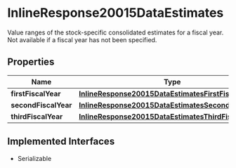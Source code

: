 

# InlineResponse20015DataEstimates

Value ranges of the stock-specific consolidated estimates for a fiscal year. Not available if a fiscal year has not been specified.

## Properties

Name | Type | Description | Notes
------------ | ------------- | ------------- | -------------
**firstFiscalYear** | [**InlineResponse20015DataEstimatesFirstFiscalYear**](InlineResponse20015DataEstimatesFirstFiscalYear.md) |  |  [optional]
**secondFiscalYear** | [**InlineResponse20015DataEstimatesSecondFiscalYear**](InlineResponse20015DataEstimatesSecondFiscalYear.md) |  |  [optional]
**thirdFiscalYear** | [**InlineResponse20015DataEstimatesThirdFiscalYear**](InlineResponse20015DataEstimatesThirdFiscalYear.md) |  |  [optional]


## Implemented Interfaces

* Serializable



